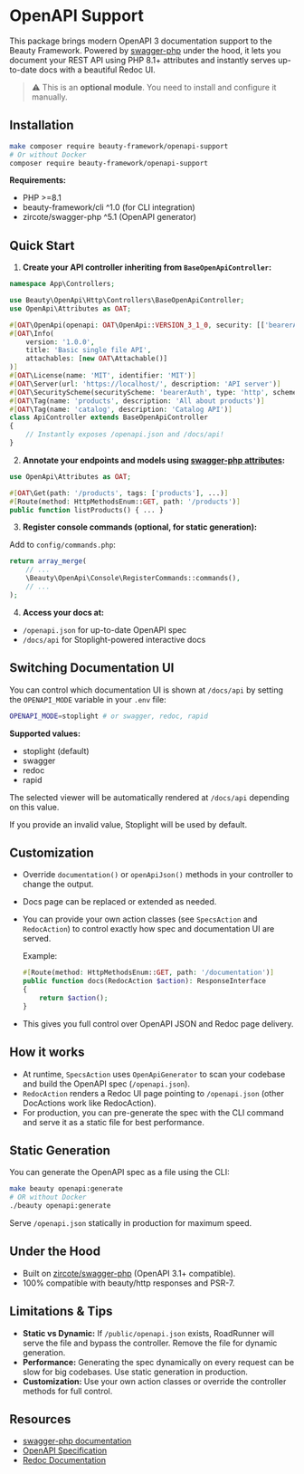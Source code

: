 # OpenAPI Support

This package brings modern OpenAPI 3 documentation support to the Beauty Framework. Powered by [swagger-php](https://github.com/zircote/swagger-php) under the hood, it lets you document your REST API using PHP 8.1+ attributes and instantly serves up-to-date docs with a beautiful Redoc UI.

> ⚠️ This is an **optional module**. You need to install and configure it manually.

## Installation

```bash
make composer require beauty-framework/openapi-support
# Or without Docker
composer require beauty-framework/openapi-support
```

**Requirements:**

* PHP >=8.1
* beauty-framework/cli ^1.0 (for CLI integration)
* zircote/swagger-php ^5.1 (OpenAPI generator)


## Quick Start

1. **Create your API controller inheriting from `BaseOpenApiController`:**

```php {17}
namespace App\Controllers;

use Beauty\OpenApi\Http\Controllers\BaseOpenApiController;
use OpenApi\Attributes as OAT;

#[OAT\OpenApi(openapi: OAT\OpenApi::VERSION_3_1_0, security: [['bearerAuth' => []]])]
#[OAT\Info(
    version: '1.0.0',
    title: 'Basic single file API',
    attachables: [new OAT\Attachable()]
)]
#[OAT\License(name: 'MIT', identifier: 'MIT')]
#[OAT\Server(url: 'https://localhost/', description: 'API server')]
#[OAT\SecurityScheme(securityScheme: 'bearerAuth', type: 'http', scheme: 'bearer', description: 'Basic Auth')]
#[OAT\Tag(name: 'products', description: 'All about products')]
#[OAT\Tag(name: 'catalog', description: 'Catalog API')]
class ApiController extends BaseOpenApiController
{
    // Instantly exposes /openapi.json and /docs/api!
}
```

2. **Annotate your endpoints and models using [swagger-php attributes](https://zircote.github.io/swagger-php/guide/attributes.html):**

```php {3}
use OpenApi\Attributes as OAT;

#[OAT\Get(path: '/products', tags: ['products'], ...)]
#[Route(method: HttpMethodsEnum::GET, path: '/products')]
public function listProducts() { ... }
```

3. **Register console commands (optional, for static generation):**

Add to `config/commands.php`:

```php {3} title="config/commands.php"
return array_merge(
    // ...
    \Beauty\OpenApi\Console\RegisterCommands::commands(),
    // ...
);
```

4. **Access your docs at:**

* `/openapi.json` for up-to-date OpenAPI spec
* `/docs/api` for Stoplight-powered interactive docs

## Switching Documentation UI
You can control which documentation UI is shown at `/docs/api` by setting the `OPENAPI_MODE` variable in your `.env` file:

```bash title=".env"
OPENAPI_MODE=stoplight # or swagger, redoc, rapid
```

**Supported values:**
- stoplight (default)
- swagger
- redoc
- rapid

The selected viewer will be automatically rendered at `/docs/api` depending on this value.

If you provide an invalid value, Stoplight will be used by default.

## Customization

* Override `documentation()` or `openApiJson()` methods in your controller to change the output.
* Docs page can be replaced or extended as needed.
* You can provide your own action classes (see `SpecsAction` and `RedocAction`) to control exactly how spec and documentation UI are served.

  Example:

  ```php
  #[Route(method: HttpMethodsEnum::GET, path: '/documentation')]
  public function docs(RedocAction $action): ResponseInterface
  {
      return $action();
  }
  ```
* This gives you full control over OpenAPI JSON and Redoc page delivery.

## How it works

* At runtime, `SpecsAction` uses `OpenApiGenerator` to scan your codebase and build the OpenAPI spec (`/openapi.json`).
* `RedocAction` renders a Redoc UI page pointing to `/openapi.json` (other DocActions work like RedocAction).
* For production, you can pre-generate the spec with the CLI command and serve it as a static file for best performance.

## Static Generation

You can generate the OpenAPI spec as a file using the CLI:

```bash
make beauty openapi:generate
# OR without Docker
./beauty openapi:generate
```

Serve `/openapi.json` statically in production for maximum speed.

## Under the Hood

* Built on [zircote/swagger-php](https://github.com/zircote/swagger-php) (OpenAPI 3.1+ compatible).
* 100% compatible with beauty/http responses and PSR-7.

## Limitations & Tips

* **Static vs Dynamic:** If `/public/openapi.json` exists, RoadRunner will serve the file and bypass the controller. Remove the file for dynamic generation.
* **Performance:** Generating the spec dynamically on every request can be slow for big codebases. Use static generation in production.
* **Customization:** Use your own action classes or override the controller methods for full control.

## Resources

* [swagger-php documentation](https://github.com/zircote/swagger-php)
* [OpenAPI Specification](https://swagger.io/specification/)
* [Redoc Documentation](https://redocly.com/docs/redoc/)
